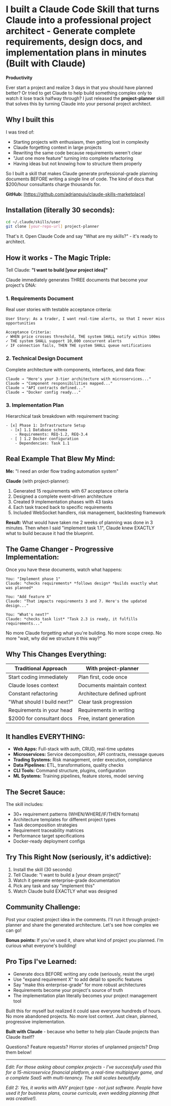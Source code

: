# I built a Claude Code Skill that turns Claude into a professional project architect - Generate complete requirements, design docs, and implementation plans in minutes (Built with Claude)

**Productivity**

Ever start a project and realize 3 days in that you should have planned better? Or tried to get Claude to help build something complex only to watch it lose track halfway through? I just released the **project-planner** skill that solves this by turning Claude into your personal project architect.

## Why I built this

I was tired of:
- Starting projects with enthusiasm, then getting lost in complexity
- Claude forgetting context in large projects
- Rewriting the same code because requirements weren't clear
- "Just one more feature" turning into complete refactoring
- Having ideas but not knowing how to structure them properly

So I built a skill that makes Claude generate professional-grade planning documents BEFORE writing a single line of code. The kind of docs that $200/hour consultants charge thousands for.

**GitHub:** [https://github.com/adrianpuiu/claude-skills-marketplace]

## Installation (literally 30 seconds):

```bash
cd ~/.claude/skills/user
git clone [your-repo-url] project-planner
```

That's it. Open Claude Code and say "What are my skills?" - it's ready to architect.

## How it works - The Magic Triple:

Tell Claude: **"I want to build [your project idea]"**

Claude immediately generates THREE documents that become your project's DNA:

### 1. Requirements Document
Real user stories with testable acceptance criteria:
```
User Story: As a trader, I want real-time alerts, so that I never miss opportunities

Acceptance Criteria:
✓ WHEN price crosses threshold, THE system SHALL notify within 100ms
✓ THE system SHALL support 10,000 concurrent alerts
✓ IF connection fails, THEN THE system SHALL queue notifications
```

### 2. Technical Design Document
Complete architecture with components, interfaces, and data flow:
```
Claude → "Here's your 3-tier architecture with microservices..."
Claude → "Component responsibilities mapped..."
Claude → "API contracts defined..."
Claude → "Docker config ready..."
```

### 3. Implementation Plan
Hierarchical task breakdown with requirement tracing:
```
- [x] Phase 1: Infrastructure Setup
  - [x] 1.1 Database schema
    - Requirements: REQ-1.2, REQ-3.4
  - [ ] 1.2 Docker configuration
    - Dependencies: Task 1.1
```

## Real Example That Blew My Mind:

**Me:** "I need an order flow trading automation system"

**Claude** (with project-planner): 
1. Generated 15 requirements with 67 acceptance criteria
2. Designed a complete event-driven architecture
3. Created 9 implementation phases with 43 tasks
4. Each task traced back to specific requirements
5. Included WebSocket handlers, risk management, backtesting framework

**Result:** What would have taken me 2 weeks of planning was done in 3 minutes. Then when I said "implement task 1.1", Claude knew EXACTLY what to build because it had the blueprint.

## The Game Changer - Progressive Implementation:

Once you have these documents, watch what happens:

```
You: "Implement phase 1"
Claude: *checks requirements* *follows design* *builds exactly what was planned*

You: "Add feature X"  
Claude: "That impacts requirements 3 and 7. Here's the updated design..."

You: "What's next?"
Claude: *checks task list* "Task 2.3 is ready, it fulfills requirements..."
```

No more Claude forgetting what you're building. No more scope creep. No more "wait, why did we structure it this way?"

## Why This Changes Everything:

| Traditional Approach | With project-planner |
|---------------------|---------------------|
| Start coding immediately | Plan first, code once |
| Claude loses context | Documents maintain context |
| Constant refactoring | Architecture defined upfront |
| "What should I build next?" | Clear task progression |
| Requirements in your head | Requirements in writing |
| $2000 for consultant docs | Free, instant generation |

## It handles EVERYTHING:

- **Web Apps:** Full-stack with auth, CRUD, real-time updates
- **Microservices:** Service decomposition, API contracts, message queues  
- **Trading Systems:** Risk management, order execution, compliance
- **Data Pipelines:** ETL, transformations, quality checks
- **CLI Tools:** Command structure, plugins, configuration
- **ML Systems:** Training pipelines, feature stores, model serving

## The Secret Sauce:

The skill includes:
- 30+ requirement patterns (WHEN/WHERE/IF/THEN formats)
- Architecture templates for different project types
- Task decomposition strategies
- Requirement traceability matrices
- Performance target specifications
- Docker-ready deployment configs

## Try This Right Now (seriously, it's addictive):

1. Install the skill (30 seconds)
2. Tell Claude: "I want to build a [your dream project]"
3. Watch it generate enterprise-grade documentation
4. Pick any task and say "implement this"
5. Watch Claude build EXACTLY what was designed

## Community Challenge:

Post your craziest project idea in the comments. I'll run it through project-planner and share the generated architecture. Let's see how complex we can go!

**Bonus points:** If you've used it, share what kind of project you planned. I'm curious what everyone's building!

## Pro Tips I've Learned:

- Generate docs BEFORE writing any code (seriously, resist the urge)
- Use "expand requirement X" to add detail to specific features
- Say "make this enterprise-grade" for more robust architectures  
- Requirements become your project's source of truth
- The implementation plan literally becomes your project management tool

Built this for myself but realized it could save everyone hundreds of hours. No more abandoned projects. No more lost context. Just clean, planned, progressive implementation.

**Built with Claude** - because who better to help plan Claude projects than Claude itself?

Questions? Feature requests? Horror stories of unplanned projects? Drop them below!

---

*Edit: For those asking about complex projects - I've successfully used this for a 15-microservice financial platform, a real-time multiplayer game, and a complete SaaS with multi-tenancy. The skill scales beautifully.*

*Edit 2: Yes, it works with ANY project type - not just software. People have used it for business plans, course curricula, even wedding planning (that was creative!).*
